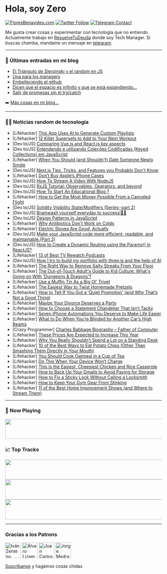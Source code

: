 # Hola, soy Zero

[![FloresBenavides.com](https://img.shields.io/website?down_message=oops&label=MiBlog&style=for-the-badge&up_message=online&url=https%3A%2F%2Ffloresbenavides.com)](https://floresbenavides.com) [![Twitter Follow](https://img.shields.io/twitter/follow/ZeroDragon?color=%231DA1F2&label=Follow&logo=twitter&logoColor=ffffff&style=for-the-badge)](https://twitter.com/zerodragon) [![Telegram Contact](https://img.shields.io/badge/escr%C3%ADbeme-ZeroDragon-%2326A5E4?style=for-the-badge&logo=telegram)](https://t.me/zerodragon)

Me gusta crear cosas y experimentar con tecnología que no entiendo.
Actualmente trabajo en [ResuelveTuDeuda](http://github.com/resuelve) donde soy Tech Manager.
Si buscas chamba, mandame un mensaje en [telegram](https://t.me/zerodragon).

---

### 📕 Últimas entradas en mi blog
<!-- BLOG-POST-LIST:START -->
- [El Triángulo de Sierpinski y el random en JS](https://floresbenavides.com/el-triangulo-de-sierpinski-y-el-random-en-js/)
- [Una para los managers](https://floresbenavides.com/una-para-los-managers/)
- [Embelleciendo el github](https://floresbenavides.com/embelleciendo-el-github/)
- [Dicen que el espacio es infinito y que se está expandiendo…](https://floresbenavides.com/dicen-que-el-espacio-es-infinito-y-que-se-esta-expandiendo/)
- [Salir de promesas sin el try/catch](https://floresbenavides.com/salir-de-promesas-sin-el-try-catch/)
<!-- BLOG-POST-LIST:END -->

➡️ [Más cosas en mi blog...](https://floresbenavides.com)

---

### 👨‍💻 Noticias random de tecnología
<!-- TECH-POSTS:START -->
- [Lifehacker] [This App Uses AI to Generate Custom Playlists](https://lifehacker.com/this-app-uses-ai-to-generate-custom-playlists-1849983912)
- [Lifehacker] [12 Killer Supersets to Add to Your Next Workout](https://lifehacker.com/12-killer-supersets-to-add-to-your-next-workout-1849986590)
- [Dev.to/JS] [Comparing Vue.js and React.js key aspects](https://dev.to/kboskin/comparing-vuejs-and-reactjs-key-aspects-1d43)
- [Dev.to/JS] [Entendendo e utilizando Coleções Codificadas &lpar;Keyed Collections&rpar; em JavaScript](https://dev.to/altencirsilvajr/entendendo-e-utilizando-colecoes-codificadas-keyed-collections-em-javascript-2mc)
- [Lifehacker] [When You Should &lpar;and Shouldn&#39;t&rpar; Date Someone Newly Single](https://lifehacker.com/when-you-should-and-shouldnt-date-someone-newly-singl-1849982790)
- [Dev.to/JS] [Next.js Tips, Tricks, and Features you Probably Don&#39;t Know](https://dev.to/jaredm/nextjs-tips-tricks-and-features-you-probably-dont-know-1oa5)
- [Lifehacker] [Don’t Buy Apple’s iPhone Cases](https://lifehacker.com/don-t-buy-apple-s-iphone-cases-1849984015)
- [Dev.to/JS] [How To Stream A Video With NodeJS](https://dev.to/fredabod/how-to-stream-a-video-with-nodejs-58gn)
- [Dev.to/JS] [RxJS Tutorial: Observables, Operators, and beyond](https://dev.to/educative/rxjs-tutorial-observables-operators-and-beyond-5717)
- [Dev.to/JS] [How To Start An Educational Blog ?](https://dev.to/usmanmustafvi/how-to-start-an-educational-blog--3g4h)
- [Lifehacker] [How to Get the Most Money Possible From a Canceled Flight](https://lifehacker.com/how-to-get-the-most-money-possible-from-a-canceled-flig-1849981717)
- [Dev.to/JS] [Solidity Visibility State/Modifiers &lpar;Series - part 2&rpar;](https://dev.to/scofieldidehen/solidity-visibility-statemodifiers-series-part-2-2m9c)
- [Dev.to/JS] [Brainwash yourself everyday to success!🧠😍](https://dev.to/evansifyke/brainwash-yourself-everyday-to-success-114p)
- [Dev.to/JS] [Design Patterns in JavaScript](https://dev.to/thesanjeevsharma/design-patterns-in-javascript-3fmb)
- [Lifehacker] [Why Antibiotics Don&#39;t Work on Colds](https://lifehacker.com/why-antibiotics-dont-work-on-colds-1849981989)
- [Lifehacker] [Electric Stoves Are Good, Actually](https://lifehacker.com/electric-stoves-are-good-actually-1849981561)
- [Dev.to/JS] [Make your JavaScript code more efficient, readable, and maintainable.&lpar;Part 2&rpar;](https://dev.to/malikhaziq/make-your-javascript-code-more-efficient-readable-and-maintainablepart-2-1n8k)
- [Dev.to/JS] [How to Create a Dynamic Routing using the Params&lpar;&rpar; in ReactJS?](https://dev.to/raynecoder/how-to-create-a-dynamic-routing-using-the-params-in-reactjs-61k)
- [Lifehacker] [13 of Best TV Rewatch Podcasts](https://lifehacker.com/13-of-best-tv-rewatch-podcasts-1849977332)
- [Dev.to/JS] [How I try to build my portfolio with three.js and the help of AI](https://dev.to/nevoo/how-i-try-to-build-my-portfolio-with-threejs-and-the-help-of-ai-4cgf)
- [Lifehacker] [The Right Way to Remove Salty Streaks From Your Floor](https://lifehacker.com/the-right-way-to-remove-salty-streaks-from-your-floor-1849980743)
- [Lifehacker] [The Out-of-Touch Adult&#39;s Guide to Kid Culture: What&#39;s Going on With &#39;Dungeons &amp; Dragons&#39;?](https://lifehacker.com/the-out-of-touch-adults-guide-to-kid-culture-whats-goi-1849982988)
- [Lifehacker] [Use a Muffin Tin As a Big Ol&#39; Trivet](https://lifehacker.com/use-a-muffin-tin-as-a-big-ol-trivet-1849980930)
- [Lifehacker] [The Easiest Way to Twist Homemade Pretzels](https://lifehacker.com/the-easiest-way-to-twist-homemade-pretzels-1849981457)
- [Lifehacker] [How to Tell If You Got a ‘Quiet Promotion’ &lpar;and Why That’s Not a Good Thing&rpar;](https://lifehacker.com/how-to-tell-if-you-got-a-quiet-promotion-and-why-tha-1849980890)
- [Lifehacker] [Maybe Your Divorce Deserves a Party](https://lifehacker.com/maybe-your-divorce-deserves-a-party-1849977489)
- [Lifehacker] [How to Choose a Statement Chandelier That Isn’t Tacky](https://lifehacker.com/how-to-choose-a-statement-chandelier-that-isn-t-tacky-1849976287)
- [Lifehacker] [Seven iPhone Automations You Deserve to Make Life Easier](https://lifehacker.com/seven-iphone-automations-you-deserve-to-make-life-easie-1849969049)
- [Lifehacker] [What to Do When You’re Blinded by Another Car’s High Beams](https://lifehacker.com/what-to-do-when-you-re-blinded-by-another-car-s-high-be-1849970220)
- [Crazy Programmer] [Charles Babbage Biography – Father of Computer](https://www.thecrazyprogrammer.com/2023/01/charles-babbage-biography.html)
- [Lifehacker] [These Prices Are Expected to Increase This Year](https://lifehacker.com/these-prices-are-expected-to-increase-this-year-1849981418)
- [Lifehacker] [Why You Really Shouldn’t Spend a Lot on a Standing Desk](https://lifehacker.com/why-you-really-shouldn-t-spend-a-lot-on-a-standing-desk-1849980122)
- [Lifehacker] [10 of the Best Ways to Eat Potato Chips &lpar;Other Than Smashing Them Directly in Your Mouth&rpar;](https://lifehacker.com/10-of-the-best-ways-to-eat-potato-chips-other-than-sma-1849980276)
- [Lifehacker] [You Should Cook Oatmeal in a Cup of Tea](https://lifehacker.com/you-should-cook-oatmeal-in-a-cup-of-tea-1849980924)
- [Lifehacker] [Do This When Your Device Won’t Charge](https://lifehacker.com/do-this-when-your-device-won-t-charge-1849980760)
- [Lifehacker] [This Is the Easiest, Cheesiest Chicken and Rice Casserole](https://lifehacker.com/this-is-the-easiest-cheesiest-chicken-and-rice-cassero-1849980622)
- [Lifehacker] [How to Back Up Your Gmails to Avoid Paying for Storage](https://lifehacker.com/how-to-back-up-your-gmails-to-avoid-paying-for-storage-1849979762)
- [Lifehacker] [How to Fix a Sticky Lock Without Calling a Locksmith](https://lifehacker.com/how-to-fix-a-sticky-lock-without-calling-a-locksmith-1849978387)
- [Lifehacker] [How to Keep Your Gym Gear From Stinking](https://lifehacker.com/how-to-keep-your-gym-gear-from-stinking-1849979797)
- [Lifehacker] [11 of the Best Home Improvement Shows &lpar;and Where to Stream Them&rpar;](https://lifehacker.com/11-of-the-best-home-improvement-shows-and-where-to-str-1849978367)<!-- TECH-POSTS:END -->

---

### 🎵 Now Playing
<a href="https://spotify-now-playing-dun.vercel.app/now-playing?open"><img src="https://spotify-now-playing-dun.vercel.app/now-playing" width="540" height="64"></a>

### 📈 Top Tracks
<a href="https://spotify-now-playing-dun.vercel.app/top-tracks?i=1&open"><img src="https://spotify-now-playing-dun.vercel.app/top-tracks?i=1" width="540" height="64"></a>
<a href="https://spotify-now-playing-dun.vercel.app/top-tracks?i=2&open"><img src="https://spotify-now-playing-dun.vercel.app/top-tracks?i=2" width="540" height="64"></a>
<a href="https://spotify-now-playing-dun.vercel.app/top-tracks?i=3&open"><img src="https://spotify-now-playing-dun.vercel.app/top-tracks?i=3" width="540" height="64"></a>

---

### Gracias a los Patrons
[<img src="https://avatars.githubusercontent.com/u/243380?v=4" alt="Iván Zenteno" width="50px">](https://github.com/k001) [<img src="https://avatars.githubusercontent.com/u/19955639?v=4" alt="Álvaro Lizama" width="50px">](https://github.com/alvarolizama) [<img src="https://avatars.githubusercontent.com/u/2718753?v=4" alt="Juan Carlos Ruiz" width="50px">](https://github.com/JuanCrg90) [<img src="https://avatars.githubusercontent.com/u/37025?v=4" alt="Jorge Medrano" width="50px">](https://github.com/h1pp1e) 

[Suscríbanse](https://www.patreon.com/zerodragon) y hagámos cosas chidas
